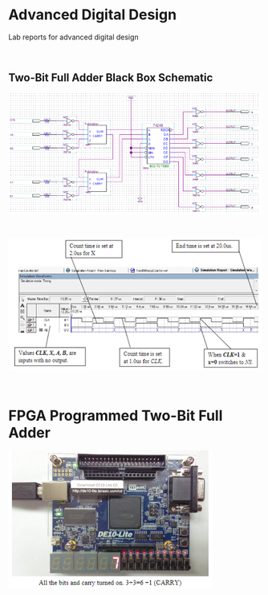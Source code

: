 # Advanced Digital Design

Lab reports for advanced digital design

<br>

## Two-Bit Full Adder Black Box Schematic 

![](images/two-bit.png)

<br>

![](images/sim.png)

<br>

# FPGA Programmed Two-Bit Full Adder

![](images/pro.png)
